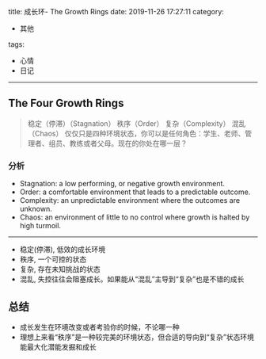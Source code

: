 title: 成长环- The Growth Rings
date: 2019-11-26 17:27:11
category:

- 其他

tags:

- 心情
- 日记

------

## The Four Growth Rings
> 稳定（停滞）（Stagnation）
> 秩序（Order）
> 复杂（Complexity）
> 混乱（Chaos）
> 仅仅只是四种环境状态，你可以是任何角色：学生、老师、管理者、组员、教练或者父母。现在的你处在哪一层？
<!-- more -->
### 分析

- Stagnation: a low performing, or negative growth environment.
- Order: a comfortable environment that leads to a predictable outcome.
- Complexity: an unpredictable environment where the outcomes are unknown.
- Chaos: an environment of little to no control where growth is halted by high turmoil.

---

- 稳定(停滞), 低效的成长环境
- 秩序, 一个可控的状态
- 复杂, 存在未知挑战的状态
- 混乱, 失控往往会阻塞成长。如果能从“混乱”主导到“复杂”也是不错的成长

## 总结
- 成长发生在环境改变或者考验你的时候，不论哪一种
- 理想上来看“秩序”是一种较完美的环境状态，但合适的导向到“复杂”状态环境能最大化潜能发掘和成长
